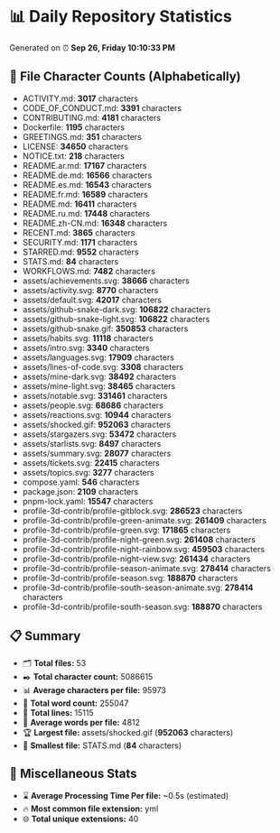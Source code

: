 # 📊 Daily Repository Statistics
Generated on ⏰ **Sep 26, Friday 10:10:33 PM**

## 📂 File Character Counts (Alphabetically)
- ACTIVITY.md: **3017** characters
- CODE_OF_CONDUCT.md: **3391** characters
- CONTRIBUTING.md: **4181** characters
- Dockerfile: **1195** characters
- GREETINGS.md: **351** characters
- LICENSE: **34650** characters
- NOTICE.txt: **218** characters
- README.ar.md: **17167** characters
- README.de.md: **16566** characters
- README.es.md: **16543** characters
- README.fr.md: **16589** characters
- README.md: **16411** characters
- README.ru.md: **17448** characters
- README.zh-CN.md: **16348** characters
- RECENT.md: **3865** characters
- SECURITY.md: **1171** characters
- STARRED.md: **9552** characters
- STATS.md: **84** characters
- WORKFLOWS.md: **7482** characters
- assets/achievements.svg: **38666** characters
- assets/activity.svg: **8770** characters
- assets/default.svg: **42017** characters
- assets/github-snake-dark.svg: **106822** characters
- assets/github-snake-light.svg: **106822** characters
- assets/github-snake.gif: **350853** characters
- assets/habits.svg: **11118** characters
- assets/intro.svg: **3340** characters
- assets/languages.svg: **17909** characters
- assets/lines-of-code.svg: **3308** characters
- assets/mine-dark.svg: **38492** characters
- assets/mine-light.svg: **38465** characters
- assets/notable.svg: **331461** characters
- assets/people.svg: **68686** characters
- assets/reactions.svg: **10944** characters
- assets/shocked.gif: **952063** characters
- assets/stargazers.svg: **53472** characters
- assets/starlists.svg: **8497** characters
- assets/summary.svg: **28077** characters
- assets/tickets.svg: **22415** characters
- assets/topics.svg: **3277** characters
- compose.yaml: **546** characters
- package.json: **2109** characters
- pnpm-lock.yaml: **15547** characters
- profile-3d-contrib/profile-gitblock.svg: **286523** characters
- profile-3d-contrib/profile-green-animate.svg: **261409** characters
- profile-3d-contrib/profile-green.svg: **171865** characters
- profile-3d-contrib/profile-night-green.svg: **261408** characters
- profile-3d-contrib/profile-night-rainbow.svg: **459503** characters
- profile-3d-contrib/profile-night-view.svg: **261434** characters
- profile-3d-contrib/profile-season-animate.svg: **278414** characters
- profile-3d-contrib/profile-season.svg: **188870** characters
- profile-3d-contrib/profile-south-season-animate.svg: **278414** characters
- profile-3d-contrib/profile-south-season.svg: **188870** characters

## 📋 Summary
- 🗂️ **Total files:** 53
- ✒️ **Total character count:** 5086615
- 📊 **Average characters per file:** 95973
- 📝 **Total word count:** 255047
- 🧾 **Total lines:** 15115
- 📐 **Average words per file:** 4812
- 🏆 **Largest file:** assets/shocked.gif (**952063** characters)
- 🥉 **Smallest file:** STATS.md (**84** characters)

## 🌟 Miscellaneous Stats
- ⌛ **Average Processing Time Per file:** ~0.5s (estimated)
- 🔥 **Most common file extension:** yml
- 🌐 **Total unique extensions:** 40
